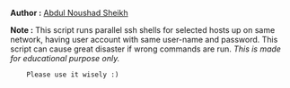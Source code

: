 **Author	:**	 [Abdul Noushad Sheikh](https://github.com/abdulnine7)

**Note	:**	This script runs parallel ssh shells for selected hosts
		up on same network, having user account with same
		user-name and password.
		This script can cause great disaster if wrong commands
		are run. *This is made for educational purpose only.*

		Please use it wisely :)
